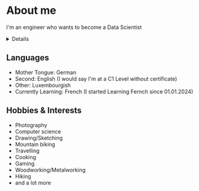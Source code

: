 # About me

I'm an engineer who wants to become a Data Scientist

<details>
<summary>Details</summary>
I began my career as an engineer in construction before deciding to pursue further education by attending engineering classes to enhance my skills in planning and design.
Currently, I am a state-certified engineer working in the architectural sector. 
My primary role involves planning and constructing windows, ranging from individual units to large-scale facades, as well as designing special constructions customized to the unique requirements of our clients.
I always wanted to work in the IT sector, I had IT classes in school and engineering course and I really enjoyed it a lot.
I first heard about Data Science a few years ago, and it really caught my interest.
AT the end of 2023, I decided to research more about data science and what a job in data science may involve.
I believe I have the right skills and mindset for this job. At the start of 2024, I began to study data science. 
Although I work a full time job, I am willing to put in a lot of effort to achieve my goals
</details>

## Languages

- Mother Tongue: German
- Second: English (I would say I'm at a C1 Level without certificate)
- Other: Luxembourgish
- Currently Learning: French (I started Learning Fernch since 01.01.2024)


## Hobbies & Interests

- Photography
- Computer science
- Drawing/Sketching
- Mountain biking 
- Travelling
- Cooking
- Gaming
- Woodworking/Metalworking
- Hiking
- and a lot more

<!--
**Elmorion/Elmorion** is a ✨ _special_ ✨ repository because its `README.md` (this file) appears on your GitHub profile.

Here are some ideas to get you started:

- 🔭 I’m currently working on ...
- 🌱 I’m currently learning ...
- 👯 I’m looking to collaborate on ...
- 🤔 I’m looking for help with ...
- 💬 Ask me about ...
- 📫 How to reach me: ...
- 😄 Pronouns: ...
- ⚡ Fun fact: ...
-->
